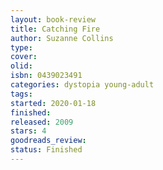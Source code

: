 ```yaml
--- 
layout: book-review 
title: Catching Fire
author: Suzanne Collins 
type: 
cover: 
olid:  
isbn: 0439023491
categories: dystopia young-adult
tags:  
started: 2020-01-18
finished: 
released: 2009
stars: 4
goodreads_review:  
status: Finished
---  
```

